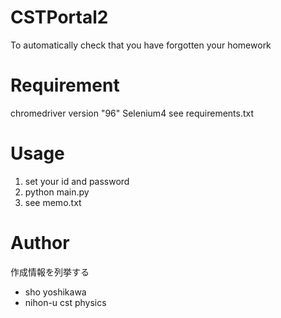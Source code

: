 # CSTPortal2
To automatically check that you have forgotten your homework

# Requirement
chromedriver version "96"
Selenium4
see requirements.txt

# Usage
1. set your id and password
2. python main.py
3. see memo.txt

# Author

作成情報を列挙する

* sho yoshikawa
* nihon-u cst physics
